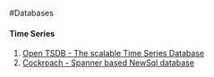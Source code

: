 #Databases

#### Time Series 
1. [Open TSDB - The scalable Time Series Database](http://opentsdb.net/index.html)
2. [Cockroach - Spanner based NewSql database](https://github.com/cockroachdb/cockroach#running-cockroachdb-locally)
